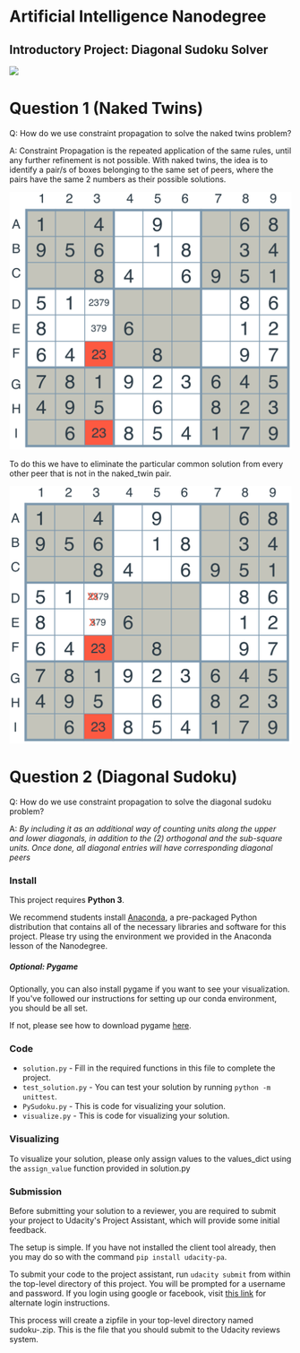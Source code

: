 # Artificial Intelligence Nanodegree
## Introductory Project: Diagonal Sudoku Solver

<img src=images/sudoku-board-bare.jpg>

# Question 1 (Naked Twins)
Q: How do we use constraint propagation to solve the naked twins problem?  

A: Constraint Propagation is the repeated application of the same rules, until any further refinement is not possible. With naked twins, the idea is to identify a pair/s of boxes belonging to the same set of peers, where the pairs have the same 2 numbers as their possible solutions.

<img src=images/naked-twins.png>

To do this we have to eliminate the particular common solution from every other peer that is not in the naked_twin pair.

<img src=images/naked-twins-2.png>


# Question 2 (Diagonal Sudoku)
Q: How do we use constraint propagation to solve the diagonal sudoku problem?  

A: *By including it as an additional way of counting units along the upper and lower diagonals, in addition to the (2) orthogonal and the sub-square units. Once done, all diagonal entries will have corresponding diagonal peers*

### Install

This project requires **Python 3**.

We recommend students install [Anaconda](https://www.continuum.io/downloads), a pre-packaged Python distribution that contains all of the necessary libraries and software for this project. 
Please try using the environment we provided in the Anaconda lesson of the Nanodegree.

##### Optional: Pygame

Optionally, you can also install pygame if you want to see your visualization. If you've followed our instructions for setting up our conda environment, you should be all set.

If not, please see how to download pygame [here](http://www.pygame.org/download.shtml).

### Code

* `solution.py` - Fill in the required functions in this file to complete the project.
* `test_solution.py` - You can test your solution by running `python -m unittest`.
* `PySudoku.py` - This is code for visualizing your solution.
* `visualize.py` - This is code for visualizing your solution.

### Visualizing

To visualize your solution, please only assign values to the values_dict using the `assign_value` function provided in solution.py

### Submission
Before submitting your solution to a reviewer, you are required to submit your project to Udacity's Project Assistant, which will provide some initial feedback.  

The setup is simple.  If you have not installed the client tool already, then you may do so with the command `pip install udacity-pa`.  

To submit your code to the project assistant, run `udacity submit` from within the top-level directory of this project.  You will be prompted for a username and password.  If you login using google or facebook, visit [this link](https://project-assistant.udacity.com/auth_tokens/jwt_login) for alternate login instructions.

This process will create a zipfile in your top-level directory named sudoku-<id>.zip.  This is the file that you should submit to the Udacity reviews system.

